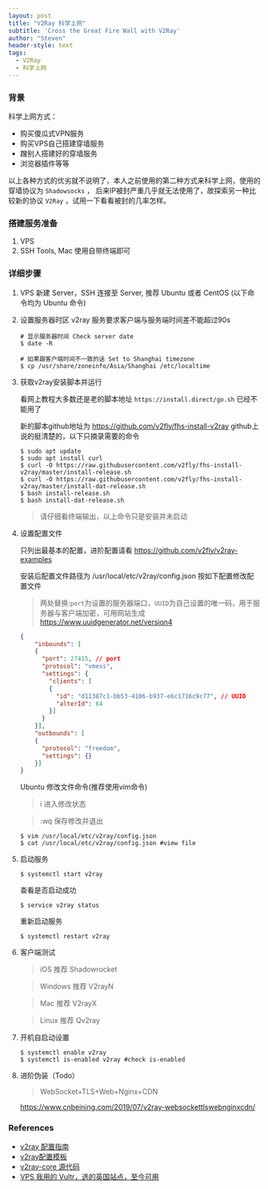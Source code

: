 ```yaml
---
layout: post
title: "V2Ray 科学上网"
subtitle: 'Cross the Great Fire Wall with V2Ray'
author: "Steven"
header-style: text
tags:
  - V2Ray
  - 科学上网
---
```


### 背景

科学上网方式：

- 购买傻瓜式VPN服务
- 购买VPS自己搭建穿墙服务
- 蹭别人搭建好的穿墙服务
- 浏览器插件等等

以上各种方式的优劣就不说明了，本人之前使用的第二种方式来科学上网，使用的穿墙协议为 `Shadowsocks` ， 后来IP被封严重几乎就无法使用了，故探索另一种比较新的协议 `V2Ray` ，试用一下看看被封的几率怎样。

### 搭建服务准备

1. VPS
2. SSH Tools, Mac 使用自带终端即可 

### 详细步骤

1. VPS 新建 Server，SSH 连接至 Server, 推荐 Ubuntu 或者 CentOS (以下命令均为 Ubuntu 命令)
2. 设置服务器时区 v2ray 服务要求客户端与服务端时间差不能超过90s

    ```console
    # 显示服务器时间 Check server date
    $ date -R 

    # 如果跟客户端时间不一致的话 Set to Shanghai timezone
    $ cp /usr/share/zoneinfo/Asia/Shanghai /etc/localtime

    ```  

3. 获取v2ray安装脚本并运行 

    看网上教程大多数还是老的脚本地址 `https://install.direct/go.sh` 已经不能用了
    
    新的脚本github地址为 https://github.com/v2fly/fhs-install-v2ray
    github上说的挺清楚的，以下只摘录需要的命令

    ```console
    $ sudo apt update
    $ sudo apt install curl
    $ curl -O https://raw.githubusercontent.com/v2fly/fhs-install-v2ray/master/install-release.sh
    $ curl -O https://raw.githubusercontent.com/v2fly/fhs-install-v2ray/master/install-dat-release.sh
    $ bash install-release.sh
    $ bash install-dat-release.sh
    ```

    >请仔细看终端输出，以上命令只是安装并未启动

4. 设置配置文件

    只列出最基本的配置，进阶配置请看 https://github.com/v2fly/v2ray-examples

    安装后配置文件路径为 /usr/local/etc/v2ray/config.json
    按如下配置修改配置文件
    >两处替换:`port`为设置的服务器端口，`UUID`为自己设置的唯一码，用于服务器与客户端加密，可用网站生成 https://www.uuidgenerator.net/version4

    ```json
    {
        "inbounds": [
        {
          "port": 27415, // port
          "protocol": "vmess",
          "settings": {
            "clients": [
            {
              "id": "d11387c1-bb53-4106-b937-e6c1716c9c77", // UUID 
              "alterId": 64
            }]
          }
        }],
        "outbounds": [
        {
          "protocol": "freedom",
          "settings": {}
        }]
    }
    ```

    Ubuntu 修改文件命令(推荐使用vim命令)
    >i 进入修改状态 

    >:wq 保存修改并退出

    ```console
    $ vim /usr/local/etc/v2ray/config.json
    $ cat /usr/local/etc/v2ray/config.json #view file 
    ```

5. 启动服务

    ```console
    $ systemctl start v2ray
    ```

    查看是否启动成功

    ```console
    $ service v2ray status
    ```

    重新启动服务

    ```console
    $ systemctl restart v2ray
    ```

6. 客户端测试

    >iOS  推荐 Shadowrocket 

    >Windows 推荐 V2rayN  

    >Mac 推荐 V2rayX  

    >Linux 推荐 Qv2ray

7. 开机自启动设置

    ```console
    $ systemctl enable v2ray
    $ systemctl is-enabled v2ray #check is-enabled
    ```

8. 进阶伪装（Todo）

    >WebSocket+TLS+Web+Nginx+CDN

    https://www.cnbeining.com/2019/07/v2ray-websockettlswebnginxcdn/

### References

- [v2ray 配置指南](https://toutyrater.github.io)
- [v2ray配置模板](https://github.com/KiriKira/vTemplate)
- [v2ray-core 源代码](https://github.com/v2ray/v2ray-core)
- [VPS 我用的 Vultr，选的英国站点，至今可用](https://www.vultr.com/?ref=7239436)

